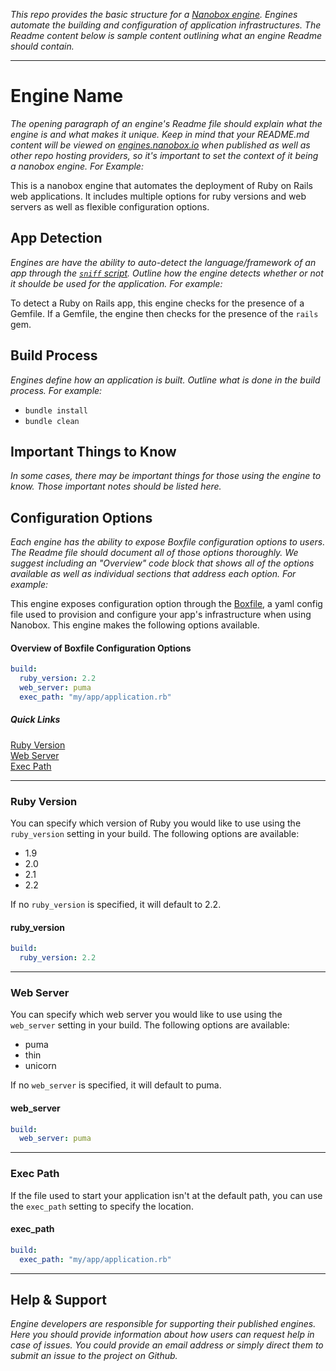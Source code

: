 *This repo provides the basic structure for a [Nanobox engine](http://docs.nanobox.io/getting-started/engines/). Engines automate the building and configuration of application infrastructures. The Readme content below is sample content outlining what an engine Readme should contain.*

---

# Engine Name

*The opening paragraph of an engine's Readme file should explain what the engine is and what makes it unique. Keep in mind that your README.md content will be viewed on [engines.nanobox.io](http://engines.nanobox.io) when published as well as other repo hosting providers, so it's important to set the context of it being a nanobox engine. For Example:*

This is a nanobox engine that automates the deployment of Ruby on Rails web applications. It includes multiple options for ruby versions and web servers as well as flexible configuration options.

## App Detection

*Engines are have the ability to auto-detect the language/framework of an app through the [`sniff` script](http://docs.nanobox.io/engines/scripts/sniff/). Outline how the engine detects whether or not it shoulde be used for the application. For example:*

To detect a Ruby on Rails app, this engine checks for the presence of a Gemfile. If a Gemfile, the engine then checks for the presence of the `rails` gem.

## Build Process

*Engines define how an application is built. Outline what is done in the build process. For example:*

- `bundle install`
- `bundle clean`

## Important Things to Know

*In some cases, there may be important things for those using the engine to know. Those important notes should be listed here.*


## Configuration Options
*Each engine has the ability to expose Boxfile configuration options to users. The Readme file should document all of those options thoroughly. We suggest including an "Overview" code block that shows all of the options available as well as individual sections that address each option. For example:*

This engine exposes configuration option through the [Boxfile](http://docs.nanobox.io/boxfile/), a yaml config file used to provision and configure your app's infrastructure when using Nanobox. This engine makes the following options available.

#### Overview of Boxfile Configuration Options
```yaml
build:
  ruby_version: 2.2
  web_server: puma
  exec_path: "my/app/application.rb"
```
##### Quick Links
[Ruby Version](#ruby-version)  
[Web Server](#web-server)  
[Exec Path](#exec-path)  

---

### Ruby Version
You can specify which version of Ruby you would like to use using the `ruby_version` setting in your build. The following options are available:

- 1.9
- 2.0
- 2.1
- 2.2

If no `ruby_version` is specified, it will default to 2.2.

#### ruby_version
```yaml
build:
  ruby_version: 2.2
```

---

### Web Server
You can specify which web server you would like to use using the `web_server` setting in your build. The following options are available:

- puma
- thin
- unicorn

If no `web_server` is specified, it will default to puma.

#### web_server
```yaml
build:
  web_server: puma
```

---

### Exec Path
If the file used to start your application isn't at the default path, you can use the `exec_path` setting to specify the location.

#### exec_path
```yaml
build:
  exec_path: "my/app/application.rb"
```

---

## Help & Support
*Engine developers are responsible for supporting their published engines. Here you should provide information about how users can request help in case of issues. You could provide an email address or simply direct them to submit an issue to the project on Github.*